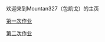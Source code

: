 欢迎来到Mountan327（包凯戈）的主页

[第一次作业](https://github.com/Mountan327/Mountan327.github.io/blob/main/main.py/)

[第二次作业](https://github.com/Mountan327/Mountan327.github.io/blob/main/test.py/)

